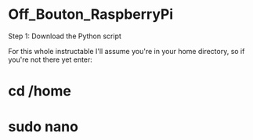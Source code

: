 # Off_Bouton_RaspberryPi

Step 1: Download the Python script

For this whole instructable I'll assume you're in your home directory, so if you're not there yet enter:

# cd /home

# sudo nano 
